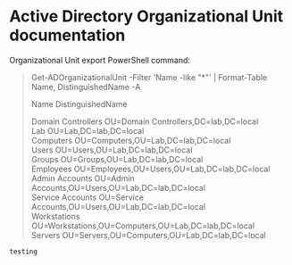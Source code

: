 # Active Directory Organizational Unit documentation

Organizational Unit export PowerShell command:

> Get-ADOrganizationalUnit -Filter 'Name -like "*"' | Format-Table Name, DistinguishedName -A
>
> Name   DistinguishedName
>              
> Domain Controllers OU=Domain Controllers,DC=lab,DC=local <br />
> Lab                OU=Lab,DC=lab,DC=local <br />
> Computers          OU=Computers,OU=Lab,DC=lab,DC=local <br />
> Users              OU=Users,OU=Lab,DC=lab,DC=local <br />
> Groups             OU=Groups,OU=Lab,DC=lab,DC=local <br />
> Employees          OU=Employees,OU=Users,OU=Lab,DC=lab,DC=local <br />
> Admin Accounts     OU=Admin Accounts,OU=Users,OU=Lab,DC=lab,DC=local <br />
> Service Accounts   OU=Service Accounts,OU=Users,OU=Lab,DC=lab,DC=local <br />
> Workstations       OU=Workstations,OU=Computers,OU=Lab,DC=lab,DC=local <br />
> Servers            OU=Servers,OU=Computers,OU=Lab,DC=lab,DC=local <br />
>

```
testing
```



